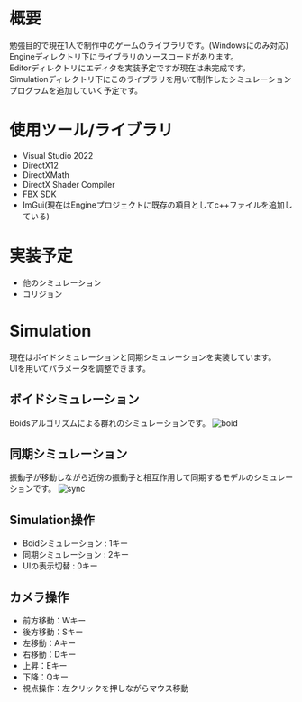 # 概要
勉強目的で現在1人で制作中のゲームのライブラリです。(Windowsにのみ対応)  
Engineディレクトリ下にライブラリのソースコードがあります。  
Editorディレクトリにエディタを実装予定ですが現在は未完成です。  
Simulationディレクトリ下にこのライブラリを用いて制作したシミュレーションプログラムを追加していく予定です。

# 使用ツール/ライブラリ
- Visual Studio 2022
- DirectX12
- DirectXMath
- DirectX Shader Compiler
- FBX SDK
- ImGui(現在はEngineプロジェクトに既存の項目としてc++ファイルを追加している)

# 実装予定
- 他のシミュレーション
- コリジョン

# Simulation
現在はボイドシミュレーションと同期シミュレーションを実装しています。  
UIを用いてパラメータを調整できます。  
## ボイドシミュレーション
Boidsアルゴリズムによる群れのシミュレーションです。
![boid](https://github.com/kokoro-kanade/Rizityo/assets/49611290/8a2441bf-9f57-446e-badf-c4d81b1228af)
## 同期シミュレーション
振動子が移動しながら近傍の振動子と相互作用して同期するモデルのシミュレーションです。
![sync](https://github.com/kokoro-kanade/Rizityo/assets/49611290/fcb07c8b-46f1-4632-b432-e42b45bd34a6)
## Simulation操作
- Boidシミュレーション : 1キー
- 同期シミュレーション : 2キー
- UIの表示切替 : 0キー
## カメラ操作
- 前方移動：Wキー
- 後方移動：Sキー
- 左移動：Aキー
- 右移動：Dキー
- 上昇：Eキー
- 下降：Qキー
- 視点操作：左クリックを押しながらマウス移動

